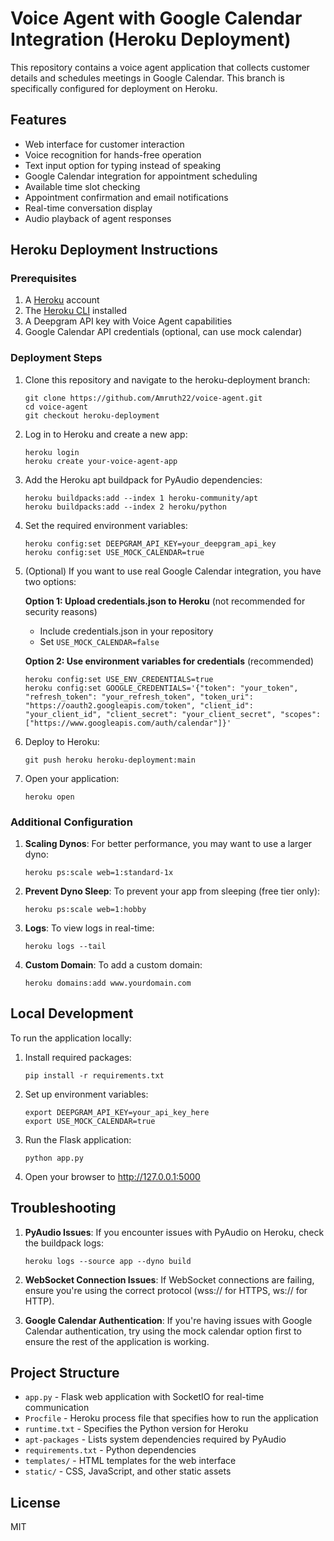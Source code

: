 # Voice Agent with Google Calendar Integration (Heroku Deployment)

This repository contains a voice agent application that collects customer details and schedules meetings in Google Calendar. This branch is specifically configured for deployment on Heroku.

## Features

- Web interface for customer interaction
- Voice recognition for hands-free operation
- Text input option for typing instead of speaking
- Google Calendar integration for appointment scheduling
- Available time slot checking
- Appointment confirmation and email notifications
- Real-time conversation display
- Audio playback of agent responses

## Heroku Deployment Instructions

### Prerequisites

1. A [Heroku](https://heroku.com) account
2. The [Heroku CLI](https://devcenter.heroku.com/articles/heroku-cli) installed
3. A Deepgram API key with Voice Agent capabilities
4. Google Calendar API credentials (optional, can use mock calendar)

### Deployment Steps

1. Clone this repository and navigate to the heroku-deployment branch:
   ```
   git clone https://github.com/Amruth22/voice-agent.git
   cd voice-agent
   git checkout heroku-deployment
   ```

2. Log in to Heroku and create a new app:
   ```
   heroku login
   heroku create your-voice-agent-app
   ```

3. Add the Heroku apt buildpack for PyAudio dependencies:
   ```
   heroku buildpacks:add --index 1 heroku-community/apt
   heroku buildpacks:add --index 2 heroku/python
   ```

4. Set the required environment variables:
   ```
   heroku config:set DEEPGRAM_API_KEY=your_deepgram_api_key
   heroku config:set USE_MOCK_CALENDAR=true
   ```

5. (Optional) If you want to use real Google Calendar integration, you have two options:

   **Option 1: Upload credentials.json to Heroku** (not recommended for security reasons)
   - Include credentials.json in your repository
   - Set `USE_MOCK_CALENDAR=false`

   **Option 2: Use environment variables for credentials** (recommended)
   ```
   heroku config:set USE_ENV_CREDENTIALS=true
   heroku config:set GOOGLE_CREDENTIALS='{"token": "your_token", "refresh_token": "your_refresh_token", "token_uri": "https://oauth2.googleapis.com/token", "client_id": "your_client_id", "client_secret": "your_client_secret", "scopes": ["https://www.googleapis.com/auth/calendar"]}'
   ```

6. Deploy to Heroku:
   ```
   git push heroku heroku-deployment:main
   ```

7. Open your application:
   ```
   heroku open
   ```

### Additional Configuration

1. **Scaling Dynos**: For better performance, you may want to use a larger dyno:
   ```
   heroku ps:scale web=1:standard-1x
   ```

2. **Prevent Dyno Sleep**: To prevent your app from sleeping (free tier only):
   ```
   heroku ps:scale web=1:hobby
   ```

3. **Logs**: To view logs in real-time:
   ```
   heroku logs --tail
   ```

4. **Custom Domain**: To add a custom domain:
   ```
   heroku domains:add www.yourdomain.com
   ```

## Local Development

To run the application locally:

1. Install required packages:
   ```
   pip install -r requirements.txt
   ```

2. Set up environment variables:
   ```
   export DEEPGRAM_API_KEY=your_api_key_here
   export USE_MOCK_CALENDAR=true
   ```

3. Run the Flask application:
   ```
   python app.py
   ```

4. Open your browser to http://127.0.0.1:5000

## Troubleshooting

1. **PyAudio Issues**: If you encounter issues with PyAudio on Heroku, check the buildpack logs:
   ```
   heroku logs --source app --dyno build
   ```

2. **WebSocket Connection Issues**: If WebSocket connections are failing, ensure you're using the correct protocol (wss:// for HTTPS, ws:// for HTTP).

3. **Google Calendar Authentication**: If you're having issues with Google Calendar authentication, try using the mock calendar option first to ensure the rest of the application is working.

## Project Structure

- `app.py` - Flask web application with SocketIO for real-time communication
- `Procfile` - Heroku process file that specifies how to run the application
- `runtime.txt` - Specifies the Python version for Heroku
- `apt-packages` - Lists system dependencies required by PyAudio
- `requirements.txt` - Python dependencies
- `templates/` - HTML templates for the web interface
- `static/` - CSS, JavaScript, and other static assets

## License

MIT